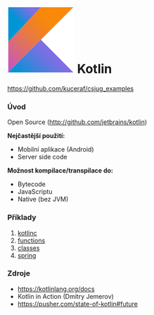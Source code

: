 # ![Kotlin Logo](./img/kotlin-logo.png) Kotlin
https://github.com/kuceraf/csjug_examples
### Úvod
Open Source (http://github.com/jetbrains/kotlin)

**Nejčastější použití:**
- Mobilní aplikace (Android)
- Server side code

**Možnost kompilace/transpilace do:**
- Bytecode
- JavaScriptu
- Native (bez JVM)


### Příklady
1. [kotlinc](./src/main/kotlin/cz/csjug/example/a_hello_world/README.md)
1. [functions](./src/main/kotlin/cz/csjug/example/b_functions/)
1. [classes](./src/main/kotlin/cz/csjug/example/c_classes/README.md)
1. [spring](./src/main/kotlin/cz/csjug/example/d_spring/ExampleApplication.kt)

### Zdroje
- https://kotlinlang.org/docs
- Kotlin in Action (Dmitry Jemerov)
- https://pusher.com/state-of-kotlin#future
